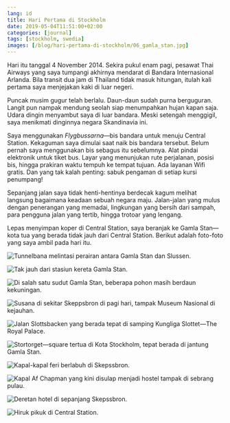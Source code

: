 ```yaml
---
lang: id
title: Hari Pertama di Stockholm
date: 2019-05-04T11:51:00+02:00
categories: [journal]
tags: [stockholm, swedia]
images: [/blog/hari-pertama-di-stockholm/06_gamla_stan.jpg]
---
```

Hari itu tanggal 4 November 2014. Sekira pukul enam pagi, pesawat Thai Airways yang saya tumpangi akhirnya mendarat di Bandara Internasional Arlanda. Bila transit dua jam di Thailand tidak masuk hitungan, itulah kali pertama saya menjejakan kaki di luar negeri.

Puncak musim gugur telah berlalu. Daun-daun sudah purna berguguran. Langit pun nampak mendung seolah siap menumpahkan hujan kapan saja. Udara dingin menyambut saya di luar bandara. Meski setengah menggigil, saya menikmati dinginnya negara Skandinavia ini.

Saya menggunakan *Flygbussarna*—bis bandara untuk menuju Central Station. Kekaguman saya dimulai saat naik bis bandara tersebut. Belum pernah saya menggunakan bis sebagus itu sebelumnya. Alat pindai elektronik untuk tiket bus. Layar yang menunjukan rute perjalanan, posisi bis, hingga prakiran waktu tempuh ke tempat tujuan. Ada layanan Wifi gratis. Dan yang tak kalah penting: sabuk pengaman di setiap kursi penumpang!

Sepanjang jalan saya tidak henti-hentinya berdecak kagum melihat langsung bagaimana keadaan sebuah negara maju. Jalan-jalan yang mulus dengan penerangan yang memadai, lingkungan yang bersih dari sampah, para pengguna jalan yang tertib, hingga trotoar yang lengang.

Lepas menyimpan koper di Central Station, saya beranjak ke Gamla Stan—kota tua yang berada tidak jauh dari Central Station. Berikut adalah foto-foto yang saya ambil pada hari itu.

![Tunnelbana melintasi perairan antara Gamla Stan dan Slussen.](./01_gamla_stan.jpg)

![Tak jauh dari stasiun kereta Gamla Stan.](./02_gamla_stan.jpg)

![Di salah satu sudut Gamla Stan, beberapa pohon masih berdaun kekuningan.](./03_gamla_stan.jpg)

![Susana di sekitar Skeppsbron di pagi hari, tampak Museum Nasional di kejauhan.](./04_kungliga_slottet.jpg)

![Jalan Slottsbacken yang berada tepat di samping Kungliga Slottet—The Royal Palace.](./05_kungliga_slottet.jpg)

![Stortorget—square tertua di Kota Stockholm, tepat berada di jantung Gamla Stan.](./06_gamla_stan.jpg)

![Kapal-kapal feri berlabuh di Skepssbron.](./07_skeppsbron.jpg)

![Kapal Af Chapman yang kini disulap menjadi hostel tampak di sebrang pulau.](./08_skeppsbron.jpg)

![Deretan hotel di sepanjang Skepssbron.](./09_skeppsbron.jpg)

![Hiruk pikuk di Central Station.](./10_central_station.jpg)
